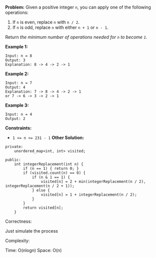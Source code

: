 **Problem:**
Given a positive integer `n`, you can apply one of the following operations:

1. If `n` is even, replace `n` with `n / 2`.
2. If `n` is odd, replace `n` with either `n + 1` or `n - 1`.

Return *the minimum number of operations needed for `n` to become `1`*.

 

**Example 1:**

```
Input: n = 8
Output: 3
Explanation: 8 -> 4 -> 2 -> 1
```

**Example 2:**

```
Input: n = 7
Output: 4
Explanation: 7 -> 8 -> 4 -> 2 -> 1
or 7 -> 6 -> 3 -> 2 -> 1
```

**Example 3:**

```
Input: n = 4
Output: 2
```

 

**Constraints:**

- `1 <= n <= 231 - 1`
**Other Solution:**
```
private:
    unordered_map<int, int> visited;

public:
    int integerReplacement(int n) {        
        if (n == 1) { return 0; }
        if (visited.count(n) == 0) {
            if (n & 1 == 1) {
                visited[n] = 2 + min(integerReplacement(n / 2), integerReplacement(n / 2 + 1));
            } else {
                visited[n] = 1 + integerReplacement(n / 2);
            }
        }
        return visited[n];
    }
```
Correctness:

Just simulate the process

Complexity:

Time: O(nlogn)
Space: O(n)